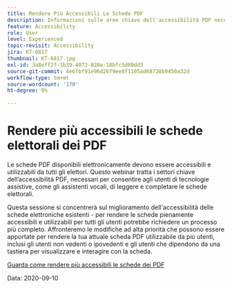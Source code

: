 ```yaml
---
title: Rendere Più Accessibili Le Schede PDF
description: Informazioni sulle aree chiave dell'accessibilità PDF necessarie per consentire agli utenti di tecnologie assistive, ad esempio gli assistenti vocali, di leggere e completare le schede
feature: Accessibility
role: User
level: Experienced
topic-revisit: Accessibility
jira: KT-6817
thumbnail: KT-6817.jpg
exl-id: 3a8eff2f-1b39-4073-828e-18bfc5d89dd3
source-git-commit: 4e6fbf91e96d26f9ee8f1105ad68738b9450a32d
workflow-type: tm+mt
source-wordcount: '170'
ht-degree: 0%

---
```


# Rendere più accessibili le schede elettorali dei PDF

Le schede PDF disponibili elettronicamente devono essere accessibili e utilizzabili da tutti gli elettori. Questo webinar tratta i settori chiave dell’accessibilità PDF, necessari per consentire agli utenti di tecnologie assistive, come gli assistenti vocali, di leggere e completare le schede elettorali.

Questa sessione si concentrerà sul miglioramento dell&#39;accessibilità delle schede elettroniche esistenti - per rendere le schede pienamente accessibili e utilizzabili per tutti gli utenti potrebbe richiedere un processo più completo. Affronteremo le modifiche ad alta priorità che possono essere apportate per rendere la tua attuale scheda PDF utilizzabile da più utenti, inclusi gli utenti non vedenti o ipovedenti e gli utenti che dipendono da una tastiera per visualizzare e interagire con la scheda.

[Guarda come rendere più accessibili le schede dei PDF](https://event.on24.com/wcc/r/2620020/599427B9BC7DA6BB34A4D46EB0EB1F63)

Data: 2020-09-10